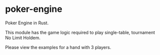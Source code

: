 # poker-engine
Poker Engine in Rust.

This module has the game logic required to play single-table, tournament No Limit Holdem.

Please view the examples for a hand with 3 players.
